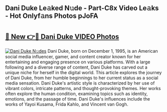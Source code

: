 ## Dani Duke Le𝚊ked N𝚞de - Part-C8x Video Le𝚊ks - Hot Onlyf𝚊ns Photos pJoFA

# <h2><a href="http://ab46194.deff.icu/?id=Dani+Duke">🔗 New 👉🔴 Dani Duke VIDEO Photos</a></h2>

[![Dani Duke N𝚞des](https://i.imgur.com/rIISA9y.gif)](http://ab46194.deff.icu/?id=Dani+Duke)
Dani Duke, born on December 1, 1995, is an American social media influencer, gamer, and content creator known for her entertaining and engaging presence on various platforms. With a large following and a diverse range of content, Dani Duke has carved out a unique niche for herself in the digital world. This article explores the journey of Dani Duke, from her humble beginnings to her current status as a social media sensation. Dani Duke's artistic style is characterized by her use of vibrant colors, intricate patterns, and thought-provoking themes. Her works often explore the human condition, examining topics such as identity, emotions, and the passage of time. Dani Duke's influences include the works of Yayoi Kusama, Frida Kahlo, and Vincent van Gogh.
